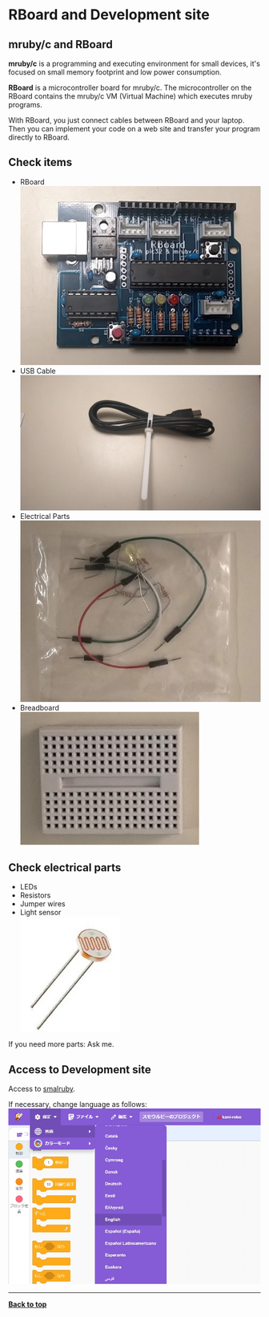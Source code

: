 # RBoard and Development site

## mruby/c and RBoard

**mruby/c** is a programming and executing environment for small devices, it's focused on small memory footprint and low power consumption.

**RBoard** is a microcontroller board for mruby/c. The microcontroller on the RBoard contains the mruby/c VM (Virtual Machine) which executes mruby programs.

With RBoard, you just connect cables between RBoard and your laptop. Then you can implement your code on a web site and transfer your program directly to RBoard.

## Check items

- RBoard<br>
![RBoard](./images/rboard.jpg)
- USB Cable<br>
![Cable](./images/cable.jpg)
- Electrical Parts<br>
![Parts](./images/parts.jpg)
- Breadboard<br>
![BreadBoard](./images/breadboard.jpg)

## Check electrical parts

- LEDs
- Resistors
- Jumper wires
- Light sensor<br>
![CdS Sensor](./images/cds_sensor.jpg)

If you need more parts: Ask me.

## Access to Development site

Access to [smalruby](https://ceres.epi.it.matsue-ct.ac.jp/smt2024/).

If necessary, change language as follows:<br>
![language](./images/lang.jpg)

<hr/>

[**Back to top**](./README.md)
